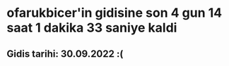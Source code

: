 # ofarukbicer'in gidisine son 4 gun 14 saat 1 dakika 33 saniye kaldi

## Gidis tarihi: 30.09.2022 :(